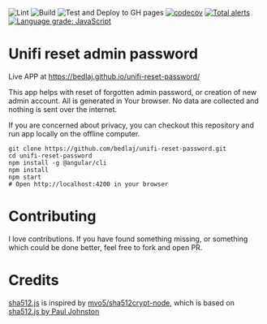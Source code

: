 ![Lint](https://github.com/bedlaj/unifi-reset-password/workflows/Lint/badge.svg)
![Build](https://github.com/bedlaj/unifi-reset-password/workflows/Build/badge.svg)
![Test and Deploy to GH pages](https://github.com/bedlaj/unifi-reset-password/workflows/Test%20and%20Deploy%20to%20GH%20pages/badge.svg)
[![codecov](https://codecov.io/gh/bedlaj/unifi-reset-password/branch/master/graph/badge.svg)](https://codecov.io/gh/bedlaj/unifi-reset-password)
[![Total alerts](https://img.shields.io/lgtm/alerts/g/bedlaj/unifi-reset-password.svg?logo=lgtm&logoWidth=18)](https://lgtm.com/projects/g/bedlaj/unifi-reset-password/alerts/)
[![Language grade: JavaScript](https://img.shields.io/lgtm/grade/javascript/g/bedlaj/unifi-reset-password.svg?logo=lgtm&logoWidth=18)](https://lgtm.com/projects/g/bedlaj/unifi-reset-password/context:javascript)

# Unifi reset admin password

Live APP at https://bedlaj.github.io/unifi-reset-password/

This app helps with reset of forgotten admin password, or creation of new admin account.
All is generated in Your browser. No data are collected and nothing is sent over the internet.

If you are concerned about privacy, you can checkout this repository and run app locally on the offline computer.
```
git clone https://github.com/bedlaj/unifi-reset-password.git
cd unifi-reset-password
npm install -g @angular/cli
npm install
npm start
# Open http://localhost:4200 in your browser
```

# Contributing
I love contributions. If you have found something missing, or something which could be done better, feel free to fork and open PR.

# Credits
[sha512.js](https://github.com/bedlaj/unifi-reset-password/blob/master/src/utils/sha512.js) is inspired by [mvo5/sha512crypt-node](https://github.com/mvo5/sha512crypt-node), which is based on [sha512.js by Paul Johnston](http://pajhome.org.uk/crypt/md5/sha512.html)
